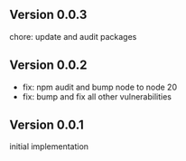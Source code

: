 ## Version 0.0.3

chore: update and audit packages

## Version 0.0.2

- fix: npm audit and bump node to node 20
- fix: bump and fix all other vulnerabilities

## Version 0.0.1

initial implementation
